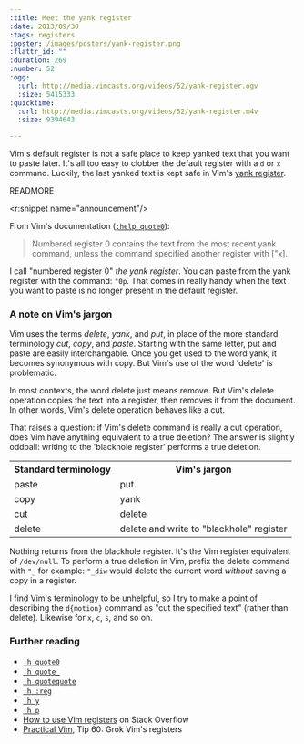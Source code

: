 ```yaml
--- 
:title: Meet the yank register
:date: 2013/09/30
:tags: registers
:poster: /images/posters/yank-register.png
:flattr_id: ""
:duration: 269
:number: 52
:ogg: 
  :url: http://media.vimcasts.org/videos/52/yank-register.ogv
  :size: 5415333
:quicktime: 
  :url: http://media.vimcasts.org/videos/52/yank-register.m4v
  :size: 9394643

---
```


Vim's default register is not a safe place to keep yanked text that you want to paste later. It's all too easy to clobber the default register with a `d` or `x` command. Luckily, the last yanked text is kept safe in Vim's [yank register][quote0].

[quote0]: http://vimdoc.sourceforge.net/htmldoc/change.html#quote0


READMORE

<r:snippet name="announcement"/>

From Vim's documentation ([`:help quote0`][quote0]):

> Numbered register 0 contains the text from the most recent yank command, unless the command specified another register with ["x].

I call "numbered register 0" *the yank register*. You can paste from the yank register with the command: `"0p`. That comes in really handy when the text you want to paste is no longer present in the default register.

<h3 id="vim-jargon">A note on Vim's jargon</h3>

Vim uses the terms *delete*, *yank*, and *put*, in place of the more standard terminology *cut*, *copy*, and *paste*. Starting with the same letter, put and paste are easily interchangable. Once you get used to the word yank, it becomes synonymous with copy. But Vim's use of the word 'delete' is problematic.

In most contexts, the word delete just means remove. But Vim's delete operation copies the text into a register, then removes it from the document. In other words, Vim's delete operation behaves like a cut.

That raises a question: if Vim's delete command is really a cut operation, does Vim have anything equivalent to a true deletion? The answer is slightly oddball: writing to the 'blackhole register' performs a true deletion.

<table>
  <tr>
    <th>Standard terminology</th>
    <th>Vim's jargon</th>
  </tr>
  <tr>
    <td>paste</td>
    <td>put</td>
  </tr>
  <tr>
    <td>copy</td>
    <td>yank</td>
  </tr>
  <tr>
    <td>cut</td>
    <td>delete</td>
  </tr>
  <tr>
    <td>delete</td>
    <td>delete and write to "blackhole" register</td>
  </tr>
</table>

Nothing returns from the blackhole register. It's the Vim register equivalent of `/dev/null`. To perform a true deletion in Vim, prefix the delete command with `"_` for example: `"_diw` would delete the current word *without* saving a copy in a register.

I find Vim's terminology to be unhelpful, so I try to make a point of describing the `d{motion}` command as "cut the specified text" (rather than delete). Likewise for `x`, `c`, `s`, and so on.

### Further reading

* [`:h quote0`][quote0]
* [`:h quote_`](http://vimdoc.sourceforge.net/htmldoc/change.html#quote_)
* [`:h quotequote`](http://vimdoc.sourceforge.net/htmldoc/change.html#quotequote)
* [`:h :reg`](http://vimdoc.sourceforge.net/htmldoc/change.html#:reg)
* [`:h y`](http://vimdoc.sourceforge.net/htmldoc/change.html#y)
* [`:h p`](http://vimdoc.sourceforge.net/htmldoc/change.html#p)
* [How to use Vim registers][so] on Stack Overflow
* [Practical Vim][pv], Tip 60: Grok Vim's registers

[so]: http://stackoverflow.com/a/1504373/128850
[pv]: http://pragprog.com/book/dnvim/practical-vim
[quote0]: http://vimdoc.sourceforge.net/htmldoc/change.html#quote0
